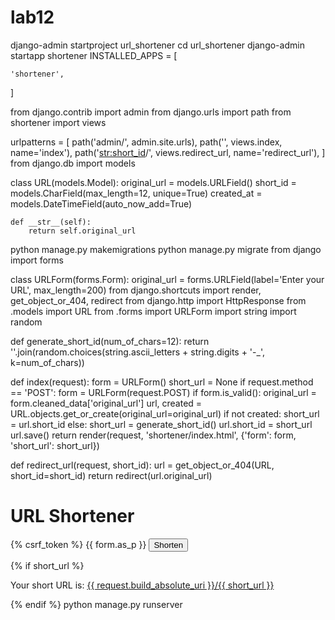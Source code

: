 # lab12
django-admin startproject url_shortener
cd url_shortener
django-admin startapp shortener
INSTALLED_APPS = [
    
    'shortener',
]

from django.contrib import admin
from django.urls import path
from shortener import views

urlpatterns = [
    path('admin/', admin.site.urls),
    path('', views.index, name='index'),
    path('<str:short_id>/', views.redirect_url, name='redirect_url'),
]
from django.db import models

class URL(models.Model):
    original_url = models.URLField()
    short_id = models.CharField(max_length=12, unique=True)
    created_at = models.DateTimeField(auto_now_add=True)

    def __str__(self):
        return self.original_url
python manage.py makemigrations
python manage.py migrate
from django import forms

class URLForm(forms.Form):
    original_url = forms.URLField(label='Enter your URL', max_length=200)
from django.shortcuts import render, get_object_or_404, redirect
from django.http import HttpResponse
from .models import URL
from .forms import URLForm
import string
import random

def generate_short_id(num_of_chars=12):
    return ''.join(random.choices(string.ascii_letters + string.digits + '-_', k=num_of_chars))

def index(request):
    form = URLForm()
    short_url = None
    if request.method == 'POST':
        form = URLForm(request.POST)
        if form.is_valid():
            original_url = form.cleaned_data['original_url']
            url, created = URL.objects.get_or_create(original_url=original_url)
            if not created:
                short_url = url.short_id
            else:
                short_url = generate_short_id()
                url.short_id = short_url
                url.save()
    return render(request, 'shortener/index.html', {'form': form, 'short_url': short_url})

def redirect_url(request, short_id):
    url = get_object_or_404(URL, short_id=short_id)
    return redirect(url.original_url)
<!DOCTYPE html>
<html>
<head>
    <title>URL Shortener</title>
</head>
<body>
    <h1>URL Shortener</h1>
    <form method="post">
        {% csrf_token %}
        {{ form.as_p }}
        <button type="submit">Shorten</button>
    </form>
    {% if short_url %}
        <p>Your short URL is: <a href="{{ short_url }}">{{ request.build_absolute_uri }}/{{ short_url }}</a></p>
    {% endif %}
</body>
</html>
python manage.py runserver
